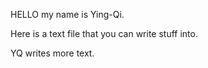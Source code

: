 
HELLO my name is Ying-Qi.

Here is a text file that you can write stuff into.

YQ writes more text.